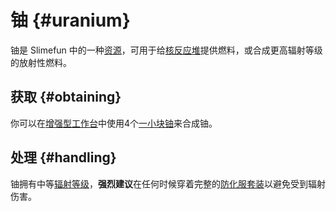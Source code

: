 # 铀 {#uranium}

铀是 Slimefun 中的一种[资源](/Resources)，可用于给[核反应堆](/Reactors)提供燃料，或合成更高辐射等级的放射性燃料。

## 获取 {#obtaining}

你可以在[增强型工作台](/Enhanced-Crafting-Table)中使用4个[一小块铀](/Small-Chunk-of-Uranium)来合成铀。

## 处理 {#handling}

铀拥有中等[辐射等级](/Radiation)，**强烈建议**在任何时候穿着完整的[防化服套装](/Armor#hazmat-suit)以避免受到辐射伤害。
